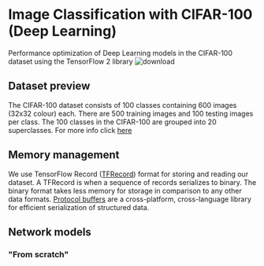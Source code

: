 # Image Classification with CIFAR-100 (Deep Learning)
Performance optimization of Deep Learning models in the CIFAR-100 dataset using the TensorFlow 2 library
![download](https://user-images.githubusercontent.com/50949470/111167989-4eecac00-85aa-11eb-97c8-59d0adf23905.png)
## Dataset preview
The CIFAR-100 dataset consists of 100 classes containing 600 images (32x32 colour) each. There are 500 training images and 100 testing images per class.
The 100 classes in the CIFAR-100 are grouped into 20 superclasses. For more info click [here](https://www.cs.toronto.edu/~kriz/cifar.html)
## Memory management
We use TensorFlow Record ([TFRecord](https://www.tensorflow.org/tutorials/load_data/tfrecord#tftrainexample)) format for storing and reading our dataset. 
A TFRecord is when a sequence of records serializes to binary. The binary format takes less memory for storage in comparison to any other data formats. 
[Protocol buffers](https://developers.google.com/protocol-buffers/) are a cross-platform, cross-language library for efficient serialization of structured data.
## Network models
### "From scratch"
